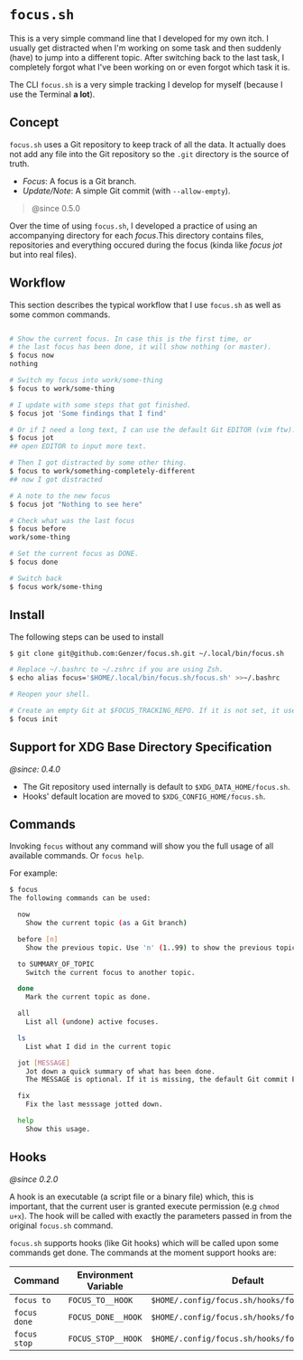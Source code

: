 # `focus.sh`

This is a very simple command line that I developed for my own itch. I usually get distracted when I'm working on some
task and then suddenly (have) to jump into a different topic. After switching back to the last task, I completely forgot
what I've been working on or even forgot which task it is.

The CLI `focus.sh` is a very simple tracking I develop for myself (because I use the Terminal **a lot**).

## Concept

`focus.sh` uses a Git repository to keep track of all the data. It actually does not add any file into the Git
repository so the `.git` directory is the source of truth.

- *Focus*: A focus is a Git branch.
- *Update/Note*: A simple Git commit (with `--allow-empty`).

> @since 0.5.0

Over the time of using `focus.sh`, I developed a practice of using an accompanying directory for each _focus_.This directory contains files, repositories and everything occured during the focus (kinda like _focus jot_ but into real files).


## Workflow

This section describes the typical workflow that I use `focus.sh` as well as some common commands.

```bash

# Show the current focus. In case this is the first time, or
# the last focus has been done, it will show nothing (or master).
$ focus now
nothing

# Switch my focus into work/some-thing
$ focus to work/some-thing

# I update with some steps that got finished.
$ focus jot 'Some findings that I find'

# Or if I need a long text, I can use the default Git EDITOR (vim ftw).
$ focus jot
## open EDITOR to input more text.

# Then I got distracted by some other thing.
$ focus to work/something-completely-different
## now I got distracted

# A note to the new focus
$ focus jot "Nothing to see here"

# Check what was the last focus
$ focus before
work/some-thing

# Set the current focus as DONE.
$ focus done

# Switch back
$ focus work/some-thing

```
## Install


The following steps can be used to install

```bash
$ git clone git@github.com:Genzer/focus.sh.git ~/.local/bin/focus.sh

# Replace ~/.bashrc to ~/.zshrc if you are using Zsh.
$ echo alias focus='$HOME/.local/bin/focus.sh/focus.sh' >>~/.bashrc 

# Reopen your shell.

# Create an empty Git at $FOCUS_TRACKING_REPO. If it is not set, it uses `$XDG_DATA_HOME/focus.sh`. Default to $HOME/.local/share/focus.sh.
$ focus init
```

## Support for XDG Base Directory Specification

_@since: 0.4.0_

- The Git repository used internally is default to `$XDG_DATA_HOME/focus.sh`.
- Hooks' default location are moved to `$XDG_CONFIG_HOME/focus.sh`.

## Commands

Invoking `focus` without any command will show you the full usage of all available commands. Or `focus help`.

For example:

```bash
$ focus
The following commands can be used:

  now
    Show the current topic (as a Git branch)

  before [n]
    Show the previous topic. Use 'n' (1..99) to show the previous topic.

  to SUMMARY_OF_TOPIC
    Switch the current focus to another topic.

  done
    Mark the current topic as done.

  all
    List all (undone) active focuses.

  ls
    List what I did in the current topic

  jot [MESSAGE]
    Jot down a quick summary of what has been done.
    The MESSAGE is optional. If it is missing, the default Git commit EDITOR will be opened.

  fix
    Fix the last messsage jotted down.

  help
    Show this usage.
```

## Hooks 

_@since 0.2.0_

A hook is an executable (a script file or a binary file) which, this is important, that the current user is granted execute permission (e.g `chmod u+x`).
The hook will be called with exactly the parameters passed in from the original `focus.sh` command.

`focus.sh` supports hooks (like Git hooks) which will be called upon some commands get done. The commands at the moment support hooks are:

| Command      | Environment Variable | Default                                      |
| ------------ | -------------------- | -------------------------------------------- |
| `focus to`   | `FOCUS_TO__HOOK`     | `$HOME/.config/focus.sh/hooks/focus_to.sh`   |
| `focus done` | `FOCUS_DONE__HOOK`   | `$HOME/.config/focus.sh/hooks/focus_done.sh` |
| `focus stop` | `FOCUS_STOP__HOOK`   | `$HOME/.config/focus.sh/hooks/focus_stop.sh` |


